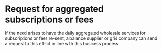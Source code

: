 # Request for aggregated subscriptions or fees

If the need arises to have the daily aggregated wholesale services for subscriptions or fees re-sent, a balance
supplier or grid company can send a request to this effect in line with this business process.
